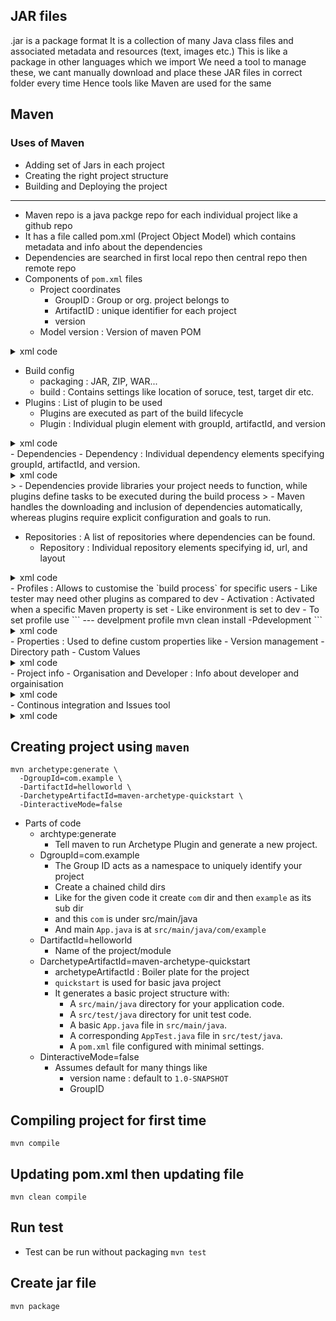 ## JAR files
.jar is a package format
It is a collection of many Java class files and associated metadata and resources (text, images etc.)
This is like a package in other languages which we import
We need a tool to manage these, we cant manually download and place these JAR files in correct folder every time
Hence tools like Maven are used for the same
## Maven
### Uses of Maven
- Adding set of Jars in each project
- Creating the right project structure
- Building and Deploying the project

<hr>

- Maven repo is a java packge repo for each individual project like a github repo
- It has a file called pom.xml (Project Object Model) which contains metadata and info about the dependencies
- Dependencies are searched in first local repo then central repo then remote repo
- Components of `pom.xml` files
  - Project coordinates
    - GroupID : Group or org. project belongs to 
    - ArtifactID : unique identifier for each project
    - version
  - Model version : Version of maven POM
<details>
<summary>xml code</summary>

  ```xml
  <project
      xmlns="http://maven.apache.org/POM/4.0.0"
      xmlns:xsi="http://www.w3.org/2001/XMLSchema-instance"
      xsi:schemaLocation="http://maven.apache.org/POM/4.0.0 http://maven.apache.org/xsd/maven-4.0.0.xsd">
  
    <modelVersion>4.0.0</modelVersion>

    <groupId>com.example</groupId>
    <artifactId>my-app</artifactId>
    <version>1.0.0</version>

    --- other elements ---
  
  </project>
  ```
  </details>

  - Build config
    - packaging : JAR, ZIP, WAR...
    - build : Contains settings like location of soruce, test, target dir etc.
  - Plugins : List of plugin to be used
    - Plugins are executed as part of the build lifecycle
    - Plugin : Individual plugin element with groupId, artifactId, and version
<details>
<summary>xml code</summary>

  ```xml
  <packaging>jar</packaging>
  <build>
  
    <sourceDirectory>src/main/java</sourceDirectory>
    <testSourceDirectory>src/test/java</testSourceDirectory>
    <outputDirectory>target</outputDirectory>

    <plugins>

      <plugin>
        <groupId>org.apache.maven.plugins</groupId>
        <artifactId>maven-compiler-plugin</artifactId>
        <version>3.8.1</version>
        <configuration>
          <source>1.8</source>
          <target>1.8</target>
        </configuration>
      </plugin>

    </plugins>

  </build>
  ```
</details>  
  - Dependencies
    - Dependency : Individual dependency elements specifying groupId, artifactId, and version.
<details>
<summary>xml code</summary>

    ```xml
    <dependencies>
    
      <dependency>
        <groupId>org.springframework.boot</groupId>
        <artifactId>spring-boot-starter-web</artifactId>
        <version>2.3.4.RELEASE</version>
      </dependency>

      <dependency>
        <groupId>junit</groupId>
        <artifactId>junit</artifactId>
        <version>4.13.1</version>
        <scope>test</scope>
      </dependency>

    </dependencies>
    ```
</details>    
  > - Dependencies provide libraries your project needs to function, while plugins define tasks to be executed during the build process
  > - Maven handles the downloading and inclusion of dependencies automatically, whereas plugins require explicit configuration and goals to run.

  - Repositories : A list of repositories where dependencies can be found.
    - Repository : Individual repository elements specifying id, url, and layout
<details>
<summary>xml code</summary>

  ```xml
  <repositories>
    <repository>
      <id>central</id>
      <url>https://repo.maven.apache.org/maven2</url>
    </repository>
  </repositories>
  ```
</details>
  - Profiles : Allows to customise the `build process` for specific users
    - Like tester may need other plugins as compared to dev
    - Activation : Activated when a specific Maven property is set
      - Like environment is set to dev
    - To set profile use
      ```
      --- develpment profile
      mvn clean install -Pdevelopment
      ```
<details>
<summary>xml code</summary>

  ```xml
  <profiles>
    <!-- Development Profile -->
    <profile>
        <id>development</id>
        <activation>
            <property>
                <name>env</name>
                <value>dev</value>
            </property>
        </activation>
        <build>
            <plugins>
                <plugin>
                    <groupId>org.apache.maven.plugins</groupId>
                    <artifactId>maven-surefire-plugin</artifactId>
                    <version>2.22.1</version>
                </plugin>
            </plugins>
        </build>
    </profile>

    <!-- Production Profile -->
    <profile>
        <id>production</id>
        <activation>
            <property>
                <name>env</name>
                <value>prod</value>
            </property>
        </activation>
        <build>
            <plugins>
                <plugin>
                    <groupId>org.apache.maven.plugins</groupId>
                    <artifactId>maven-jar-plugin</artifactId>
                    <version>3.1.0</version>
                </plugin>
            </plugins>
        </build>
    </profile>
  </profiles>
  
  ```
</details>
  - Properties : Used to define custom properties like
    - Version management
    - Directory path
    - Custom Values

<details>
<summary>xml code</summary>

  ```
  <properties>
      <maven.compiler.source>1.8</maven.compiler.source>
      <maven.compiler.target>1.8</maven.compiler.target>
      <project.build.directory>${basedir}/target</project.build.directory>
      <spring.version>2.3.4.RELEASE</spring.version>
  </properties>
  ```
  </details>
 - Project info 
 - Organisation and Developer : Info about developer and orgainisation
<details>
<summary>xml code</summary>

  ```xml
  <!-- More Project Information -->
  <name>My Application</name>
  <description>This is a sample Maven project.</description>
  <url>https://www.example.com</url>
  
  <!-- Organization and Developers -->
  <organization>
    <name>Example Inc.</name>
    <url>https://www.example.com</url>
  </organization>
  <developers>
    <developer>
      <id>johndoe</id>
      <name>John Doe</name>
      <email>johndoe@example.com</email>
      <organization>Example Inc.</organization>
      <organizationUrl>https://www.example.com</organizationUrl>
    </developer>
  </developers>
  ```
  </details>
- Continous integration and Issues tool
<details>
<summary>xml code</summary>
  ```xml
  <!-- Continuous Integration and Issue Management -->
  <ciManagement>
    <system>Jenkins</system>
    <url>https://ci.example.com</url>
  </ciManagement>
  <issueManagement>
    <system>JIRA</system>
    <url>https://issues.example.com</url>
  </issueManagement> 
  ```
</details>

## Creating project using `maven`

```
mvn archetype:generate \
  -DgroupId=com.example \
  -DartifactId=helloworld \
  -DarchetypeArtifactId=maven-archetype-quickstart \
  -DinteractiveMode=false
```
- Parts of code
  - archtype:generate 
    - Tell maven to run Archetype Plugin and generate a new project.
  - DgroupId=com.example
    - The Group ID acts as a namespace to uniquely identify your project
    - Create a chained child dirs 
    - Like for the given code it create `com` dir and then `example` as its sub dir
    - and this `com` is under src/main/java
    - And main `App.java` is at `src/main/java/com/example` 
  - DartifactId=helloworld
    - Name of the project/module
  - DarchetypeArtifactId=maven-archetype-quickstart
    - archetypeArtifactId : Boiler plate for the project
    - `quickstart` is used for basic java project
    - It generates a basic project structure with:
      - A `src/main/java` directory for your application code.
      - A `src/test/java` directory for unit test code.
      - A basic `App.java` file in `src/main/java`.
      - A corresponding `AppTest.java` file in `src/test/java`.
      - A `pom.xml` file configured with minimal settings.
  - DinteractiveMode=false
    - Assumes default for many things like 
      - version name : default to  `1.0-SNAPSHOT`
      - GroupID 

## Compiling project for first time
`mvn compile`
## Updating pom.xml then updating file
`mvn clean compile`
## Run test
- Test can be run without packaging
`mvn test`
## Create jar file 
`mvn package`
